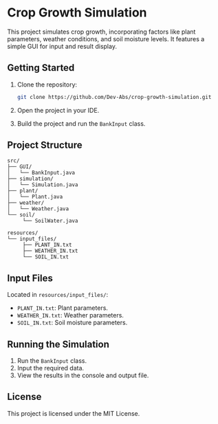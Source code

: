 # Crop Growth Simulation

This project simulates crop growth, incorporating factors like plant parameters, weather conditions, and soil moisture levels. It features a simple GUI for input and result display.

## Getting Started

1. Clone the repository:
    ```bash
    git clone https://github.com/Dev-Abs/crop-growth-simulation.git
    ```

2. Open the project in your IDE.

3. Build the project and run the `BankInput` class.

## Project Structure

```
src/
├── GUI/
│   └── BankInput.java
├── simulation/
│   └── Simulation.java
├── plant/
│   └── Plant.java
├── weather/
│   └── Weather.java
└── soil/
     └── SoilWater.java

resources/
└── input_files/
     ├── PLANT_IN.txt
     ├── WEATHER_IN.txt
     └── SOIL_IN.txt
```

## Input Files

Located in `resources/input_files/`:

- `PLANT_IN.txt`: Plant parameters.
- `WEATHER_IN.txt`: Weather parameters.
- `SOIL_IN.txt`: Soil moisture parameters.

## Running the Simulation

1. Run the `BankInput` class.
2. Input the required data.
3. View the results in the console and output file.

## License

This project is licensed under the MIT License.